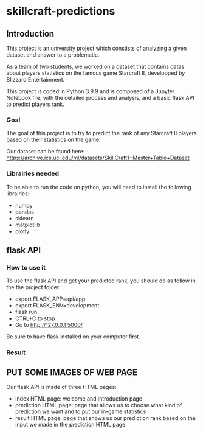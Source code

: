 # skillcraft-predictions

## Introduction

This project is an university project which constists of analyzing a given dataset and answer to a problematic.

As a team of two students, we worked on a dataset that contains datas about players statistics on the famous game Starcraft II, developped by Blizzard Entertainment.

This project is coded in Python 3.9.9 and is composed of a Jupyter Notebook file, with the detailed process and analysis, and a basic flask API to predict players rank.

### Goal

The goal of this project is to try to predict the rank of any Starcraft II players based on their statistics on the game.

Our dataset can be found here: https://archive.ics.uci.edu/ml/datasets/SkillCraft1+Master+Table+Dataset

### Librairies needed

To be able to run the code on python, you will need to install the following librairies:
- numpy
- pandas
- sklearn
- matplotlib
- plotly

##




## flask API

### How to use it

To use the flask API and get your predicted rank, you should do as follow in the the project folder:

- export FLASK_APP=api/app
- export FLASK_ENV=development
- flask run
- CTRL+C to stop 
- Go to http://127.0.0.1:5000/

Be sure to have flask installed on your computer first.

### Result

## PUT SOME IMAGES OF WEB PAGE
Our flask API is made of three HTML pages:

- index HTML page: welcome and introduction page 
- prediction HTML page: page that allows us to choose what kind of prediction we want and to put our in-game statistics
- result HTML page: page that shows us our prediction rank based on the input we made in the prediction HTML page.

